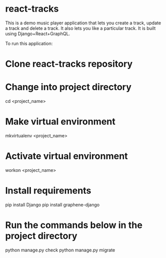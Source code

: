 # react-tracks
This is a demo music player application that lets you create a track, update a track and delete a track. 
It also lets you like a particular track. It is built using Django+React+GraphQL. 

To run this  application: 
# Clone react-tracks repository

# Change into project directory
cd <project_name>

# Make virtual environment
mkvirtualenv <project_name>

# Activate virtual environment
workon <project_name>

# Install requirements
pip install Django
pip install graphene-django

# Run the commands below in the project directory
python manage.py check
python manage.py migrate


